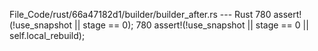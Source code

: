 File_Code/rust/66a47182d1/builder/builder_after.rs --- Rust
780         assert!(!use_snapshot || stage == 0);                                                                                                            780         assert!(!use_snapshot || stage == 0 || self.local_rebuild);

